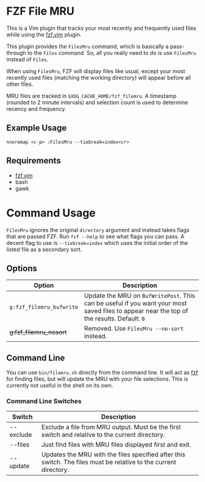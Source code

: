 # FZF File MRU

This is a Vim plugin that tracks your most recently and frequently used files
while using the [fzf.vim](https://github.com/junegunn/fzf.vim) plugin.

This plugin provides the `FilesMru` command, which is basically a pass-through
to the `Files` command.  So, all you really need to do is use `FilesMru`
instead of `Files`.

When using `FilesMru`, FZF will display files like usual, except your most
recently used files (matching the working directory) will appear before all
other files.

MRU files are tracked in `$XDG_CACHE_HOME/fzf_filemru`.  A timestamp (rounded
to 2 minute intervals) and selection count is used to determine recency and
frequency.


## Example Usage

```vim
nnoremap <c-p> :FilesMru --tiebreak=index<cr>
```


## Requirements

- [fzf.vim](https://github.com/junegunn/fzf.vim)
- bash
- gawk


# Command Usage

`FilesMru` ignores the original `directory` argument and instead takes flags
that are passed FZF.  Run `fzf --help` to see what flags you can pass.  A
decent flag to use is `--tiebreak=index` which uses the initial order of the
listed file as a secondary sort.


## Options

Option | Description
------ | -----------
`g:fzf_filemru_bufwrite` | Update the MRU on `BufWritePost`.  This can be useful if you want your most saved files to appear near the top of the results.  Default: `0`
~~g:fzf_filemru_nosort~~ | Removed.  Use `FilesMru --no-sort` instead.


## Command Line

You can use `bin/filemru.sh` directly from the command line.  It will act as
[fzf](https://github.com/junegunn/fzf) for finding files, but will update the
MRU with your file selections.  This is currently not useful in the shell on
its own.


### Command Line Switches

Switch | Description
------ | -----------
--exclude | Exclude a file from MRU output.  Must be the first switch and relative to the current directory.
--files | Just find files with MRU files displayed first and exit.
--update | Updates the MRU with the files specified after this switch.  The files must be relative to the current directory.

